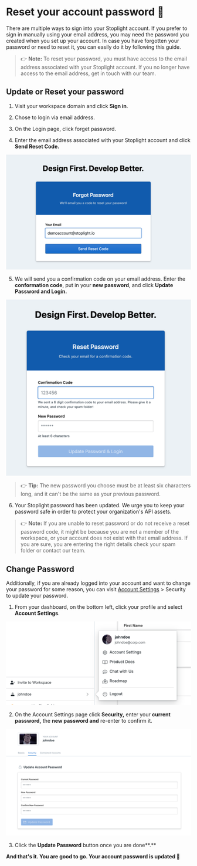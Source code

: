 # Reset your account password   🔑

There are multiple ways to sign into your Stoplight account. If you prefer to sign in manually using your email address, you may need the password you created when you set up your account. In case you have forgotten your password or need to reset it, you can easily do it by following this guide. 

> 👉 **Note:** To reset your password, you must have access to the email address associated with your Stoplight account. If you no longer have access to the email address, get in touch with our team. 

## Update or Reset your password

1. Visit your workspace domain and click **Sign in**. 
2. Chose to login via email address. 
3. On the Login page, click forget password. 

4.  Enter the email address associated with your Stoplight account and click **Send Reset Code.** 

![Password](../assets/images/pass1.png)


5. We will send you a confirmation code on your email address. Enter the **conformation code**, put in your **new password**, and click **Update Password and Login.** 

![Password](../assets/images/pass2.png)

> 👉 **Tip:**  The new password you choose must be at least six characters long, and it can't be the same as your previous password.

6. Your Stoplight password has been updated. We urge you to keep your password safe in order to protect your organization's API assets. 

> 👉 **Note:** If you are unable to reset password or do not receive a reset password code, it might be because you are not a member of the workspace, or your account does not exist with that email address. If you are sure, you are entering the right details check your spam folder or contact our team. 

## Change Password

Additionally, if you are already logged into your account and want to change your password for some reason, you can visit [Account Settings](7.-account/account-settings.md) > Security to update your password. 

1. From your dashboard, on the bottom left, click your profile and select **Account Settings**. 

![Password](../assets/images/accsettings1.png)

2. On the Account Settings page click **Security,** enter your **current password,** the **new password and** re-enter to confirm it. 

![Password](../assets/images/accsettings7.png)

3. Click the **Update Password** button once you are done**.** 

**And that's it. You are good to go. Your account password is updated 🔐**
